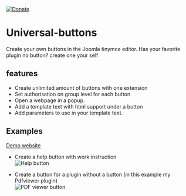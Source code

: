 [![Donate](https://img.shields.io/badge/Donate-PayPal-green.svg)](https://www.paypal.com/donate/?business=SAT23GPU7F6AS&no_recurring=1&currency_code=EUR)
# Universal-buttons
Create your own buttons in the Joomla tinymce editor.
Has your favorite plugin no button? create one your self

## features

 - Create unlimited amount of buttons with one extension
 - Set authorisation on group level for each button
 - Open a webpage in a popup.
 - Add a template text with html support under a button
 - Add parameters to use in your template text. 

## Examples
[Demo website](https://marijqg132.132.axc.nl/demo/)

 - Create a help button with work instruction  
![Help button](https://user-images.githubusercontent.com/23451105/132658135-185bd1f8-0214-460b-87f2-ccfdda1a47c0.PNG)

 - Create a button for a plugin without a button (in this example my Pdfviewer plugin)  
![PDF viewer button](https://user-images.githubusercontent.com/23451105/132658115-819ec76f-618b-44de-a10c-9f5fc1f5f2aa.PNG)
